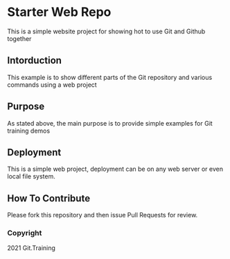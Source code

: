 # Starter Web Repo

This is a simple website project for
showing hot to use Git and Github together

## Intorduction

This example is to show different parts
of the Git repository and various commands
using a web project

## Purpose

As stated above, the main purpose is to
provide simple examples for Git training
demos

## Deployment

This is a simple web project, deployment
can be on any web server or even local
file system.

## How To Contribute

Please fork this repository and then issue Pull Requests for review.

### Copyright

2021 Git.Training
